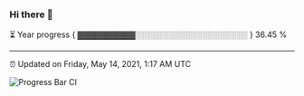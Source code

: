 ### Hi there 👋

⏳ Year progress { ▓▓▓▓▓▓▓▓▓▓░░░░░░░░░░░░░░░░░░░░ } 36.45 %

---

⏰ Updated on Friday, May 14, 2021, 1:17 AM UTC

![Progress Bar CI](https://github.com/arthurbuhl/arthurbuhl/workflows/Progress%20Bar%20CI/badge.svg)
